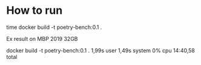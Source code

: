 # How to run

time docker build -t poetry-bench:0.1 .

Ex result on MBP 2019 32GB

docker build -t poetry-bench:0.1 .  1,99s user 1,49s system 0% cpu 14:40,58 total
